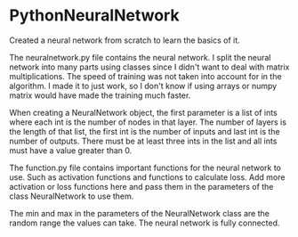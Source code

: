 # PythonNeuralNetwork
Created a neural network from scratch to learn the basics of it.

The neuralnetwork.py file contains the neural network.
I split the neural network into many parts using classes since I didn't want to deal with matrix multiplications.
The speed of training was not taken into account for in the algorithm. I made it to just work,
so I don't know if using arrays or numpy matrix would have made the training much faster.

When creating a NeuralNetwork object, the first parameter is a list of ints where each int is the number of nodes in that layer.
The number of layers is the length of that list, the first int is the number of inputs and last int is the number of outputs.
There must be at least three ints in the list and all ints must have a value greater than 0.

The function.py file contains important functions for the neural network to use.
Such as activation functions and functions to calculate loss.
Add more activation or loss functions here and pass them in the parameters of the class NeuralNetwork to use them.

The min and max in the parameters of the NeuralNetwork class are the random range the values can take.
The neural network is fully connected.
